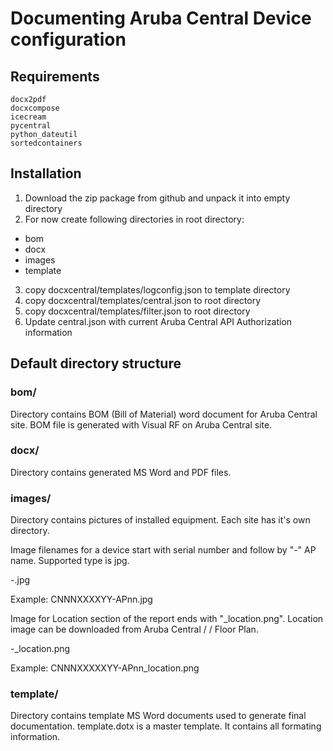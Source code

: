 # Documenting Aruba Central Device configuration

## Requirements
```
docx2pdf
docxcompose
icecream
pycentral
python_dateutil
sortedcontainers
```
## Installation
1. Download the zip package from github and unpack it into empty directory
2. For now create following directories in root directory:
- bom
- docx
- images
- template
3. copy docxcentral/templates/logconfig.json to template directory
4. copy docxcentral/templates/central.json to root directory
5. copy docxcentral/templates/filter.json to root directory
6. Update central.json with current Aruba Central API Authorization information

## Default directory structure

### bom/ 
Directory contains BOM (Bill of Material) word document for Aruba Central site.
BOM file is generated with Visual RF on Aruba Central site.

### docx/
Directory contains generated MS Word and PDF files.

### images/
Directory contains pictures of installed equipment. Each site has it's own directory.

Image filenames for a device start with serial number and follow by "-" AP name. Supported type is jpg.

<serial number>-<ap name>.jpg

Example: CNNNXXXXYY-APnn.jpg

Image for Location section of the report ends with "_location.png".
Location image can be downloaded from Aruba Central / <AP> / Floor Plan.

<serial number>-<ap name>_location.png

Example: CNNNXXXXXYY-APnn_location.png

### template/
Directory contains template MS Word documents used to generate final documentation.
template.dotx is a master template. It contains all formating information.

